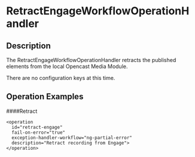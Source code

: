 # RetractEngageWorkflowOperationHandler


## Description

The RetractEngageWorkflowOperationHandler retracts the published elements from the local Opencast Media Module.

There are no configuration keys at this time.

## Operation Examples

####Retract
    <!-- Retract from engage player -->

    <operation
      id="retract-engage"
      fail-on-error="true"
      exception-handler-workflow="ng-partial-error"
      description="Retract recording from Engage">
    </operation>
